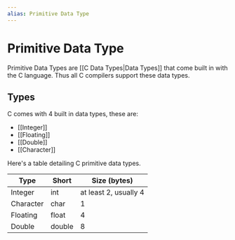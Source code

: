 ```yaml
---
alias: Primitive Data Type
---
```

# Primitive Data Type
Primitive Data Types are [[C Data Types|Data Types]] that come built in with the C language. Thus all C compilers support these data types.

## Types
C comes with 4 built in data types, these are:
- [[Integer]]
- [[Floating]]
- [[Double]]
- [[Character]]

Here's a table detailing C primitive data types.

| Type      | Short  | Size (bytes)          |
| --------- | ------ | --------------------- |
| Integer   | int    | at least 2, usually 4 |
| Character | char   | 1                     |
| Floating  | float  | 4                     |
| Double    | double | 8                     |
